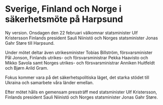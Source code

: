 # Sverige, Finland och Norge i säkerhetsmöte på Harpsund

Ny version. Onsdagen den 22 februari välkomnar statsminister Ulf Kristersson Finlands president Sauli Niinistö och Norges statsminister Jonas Gahr Støre till Harpsund.

Under mötet deltar även utrikesminister Tobias Billström, försvarsminister Pål Jonson, Finlands utrikes- och försvarsministrar Pekka Haavisto och Mikko Savola samt Norges utrikes- och försvarsministrar Anniken Huitfeldt och Bjørn Arild Gram.

Fokus kommer vara på det säkerhetspolitiska läget, det starka stödet till Ukraina och samarbete våra länder emellan.

Efter mötet hålls en gemensam pressträff med statsminister Ulf Kristersson, Finlands president Sauli Niinistö och Norges statsminister Jonas Gahr Støre.
